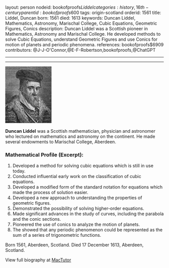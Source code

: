 layout: person
nodeid: bookofproofs$Liddel
categories: history,16th-century
parentid: bookofproofs$600
tags: origin-scotland
orderid: 1561
title: Liddel, Duncan
born: 1561
died: 1613
keywords: Duncan Liddel, Mathematics, Astronomy, Marischal College, Cubic Equations, Geometric Figures, Conics
description: Duncan Liddel was a Scottish pioneer in Mathematics, Astronomy and Marischal College. He developed methods to solve Cubic Equations, understand Geometric Figures and use Conics for motion of planets and periodic phenomena.
references: bookofproofs$6909
contributors: @J-J-O'Connor,@E-F-Robertson,bookofproofs,@ChatGPT

---



---

![Liddel.jpg](https://github.com/bookofproofs/bookofproofs.github.io/blob/main/_sources/_assets/images/portraits/Liddel.jpg?raw=true)

**Duncan Liddel** was a Scottish mathematician, physician and astronomer who lectured on mathematics and astronomy on the continent. He made several endowments to Marischal College, Aberdeen.

### Mathematical Profile (Excerpt):
1. Developed a method for solving cubic equations which is still in use today. 
2. Conducted influential early work on the classification of cubic equations. 
3. Developed a modified form of the standard notation for equations which made the process of solution easier. 
4. Developed a new approach to understanding the properties of geometric figures. 
5. Demonstrated the possibility of solving higher-order equations. 
6. Made significant advances in the study of curves, including the parabola and the conic sections. 
7. Pioneered the use of conics to analyze the motion of planets.
 8. The showed that any periodic phenomenon could be represented as the sum of a series of trigonometric functions.

Born 1561, Aberdeen, Scotland. Died 17 December 1613, Aberdeen, Scotland.

View full biography at [MacTutor](https://mathshistory.st-andrews.ac.uk/Biographies/Liddel/)
